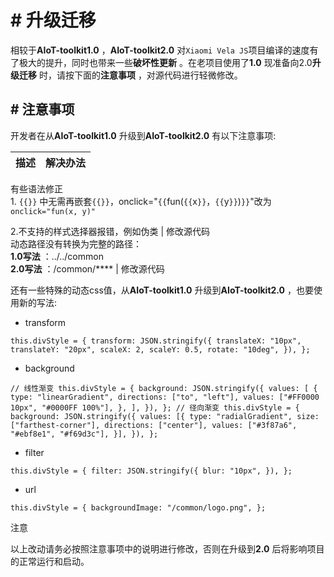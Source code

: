 <!-- 源地址: https://iot.mi.com/vela/quickapp/zh/tools/toolkit/update.html -->

# # 升级迁移

相较于**AIoT-toolkit1.0** ，**AIoT-toolkit2.0** 对`Xiaomi Vela JS`项目编译的速度有了极大的提升，同时也带来一些**破坏性更新** 。在老项目使用了**1.0** 现准备向2.0**升级迁移** 时，请按下面的**注意事项** ，对源代码进行轻微修改。

## # 注意事项

开发者在从**AIoT-toolkit1.0** 升级到**AIoT-toolkit2.0** 有以下注意事项:

描述 | 解决办法  
---|---  
有些语法修正   
1\. `{{}}` 中无需再嵌套`{{}}`，onclick="`{{`fun(`{{`x`}}`，`{{`y`}}`)`}}`"改为 `onclick="fun(x, y)"`   
  
2.不支持的样式选择器报错，例如伪类 | 修改源代码  
动态路径没有转换为完整的路径：  
**1.0写法** ：../../common   
**2.0写法** ：/common/**** | 修改源代码  
  
还有一些特殊的动态css值，从**AIoT-toolkit1.0** 升级到**AIoT-toolkit2.0** ，也要使用新的写法:

  * transform

``` this.divStyle = { transform: JSON.stringify({ translateX: "10px", translateY: "20px", scaleX: 2, scaleY: 0.5, rotate: "10deg", }), }; ```

  * background

``` // 线性渐变 this.divStyle = { background: JSON.stringify({ values: [ { type: "linearGradient", directions: ["to", "left"], values: ["#FF0000 10px", "#0000FF 100%"], }, ], }), }; // 径向渐变 this.divStyle = { background: JSON.stringify({ values: [{ type: "radialGradient", size: ["farthest-corner"], directions: ["center"], values: ["#3f87a6", "#ebf8e1", "#f69d3c"], }], }), }; ```

  * filter

``` this.divStyle = { filter: JSON.stringify({ blur: "10px", }), }; ```

  * url

``` this.divStyle = { backgroundImage: "/common/logo.png", }; ```

注意

以上改动请务必按照注意事项中的说明进行修改，否则在升级到**2.0** 后将影响项目的正常运行和启动。
